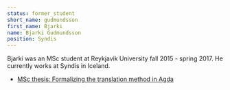 ```yaml
---
status: former_student
short_name: gudmundsson
first_name: Bjarki
name: Bjarki Gudmundsson
position: Syndis
---
```

Bjarki was an MSc student at Reykjavik University fall 2015 - spring 2017.
He currently works at Syndis in Iceland.

- [MSc thesis: Formalizing the translation method in Agda](http://hdl.handle.net/1946/28736)
